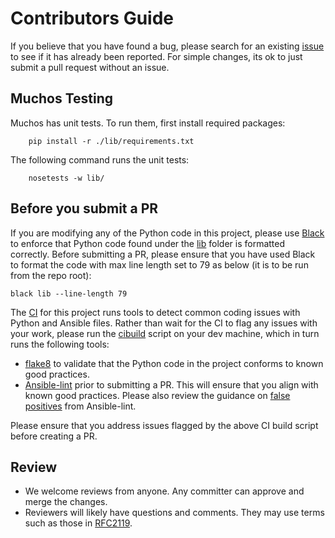 <!--
Licensed to the Apache Software Foundation (ASF) under one or more
contributor license agreements.  See the NOTICE file distributed with
this work for additional information regarding copyright ownership.
The ASF licenses this file to You under the Apache License, Version 2.0
(the "License"); you may not use this file except in compliance with
the License.  You may obtain a copy of the License at

    http://www.apache.org/licenses/LICENSE-2.0

Unless required by applicable law or agreed to in writing, software
distributed under the License is distributed on an "AS IS" BASIS,
WITHOUT WARRANTIES OR CONDITIONS OF ANY KIND, either express or implied.
See the License for the specific language governing permissions and
limitations under the License.
-->

# Contributors Guide

If you believe that you have found a bug, please search for an existing [issue](https://github.com/apache/fluo-muchos/issues) to see if it has already been reported. For simple changes, its ok to just submit a pull request without an issue.

## Muchos Testing

Muchos has unit tests. To run them, first install required packages:
```
    pip install -r ./lib/requirements.txt
```
The following command runs the unit tests:
```
    nosetests -w lib/
```

## Before you submit a PR

If you are modifying any of the Python code in this project, please use [Black](https://github.com/psf/black) to enforce that Python code found under the [lib](https://github.com/apache/fluo-muchos/tree/main/lib) folder is formatted correctly. Before submitting a PR, please ensure that you have used Black to format the code with max line length set to 79 as below (it is to be run from the repo root):
```
black lib --line-length 79
```

The [CI](https://github.com/apache/fluo-muchos/tree/main/.github/workflows/ci.yaml) for this project runs tools to detect common coding issues with Python and Ansible files. Rather than wait for the CI to flag any issues with your work, please run the [cibuild](https://github.com/apache/fluo-muchos/tree/main/scripts/cibuild) script on your dev machine, which in turn runs the following tools:
- [flake8](https://github.com/pycqa/flake8) to validate that the Python code in the project conforms to known good practices.
- [Ansible-lint](https://github.com/ansible/ansible-lint/) prior to submitting a PR. This will ensure that you align with known good practices. Please also review the guidance on [false positives](https://docs.ansible.com/ansible-lint/rules/rules.html#false-positives-skipping-rules) from Ansible-lint.

Please ensure that you address issues flagged by the above CI build script before creating a PR.

## Review

- We welcome reviews from anyone. Any committer can approve and merge the changes.
- Reviewers will likely have questions and comments. They may use terms such as those in [RFC2119](https://tools.ietf.org/html/rfc2119).
